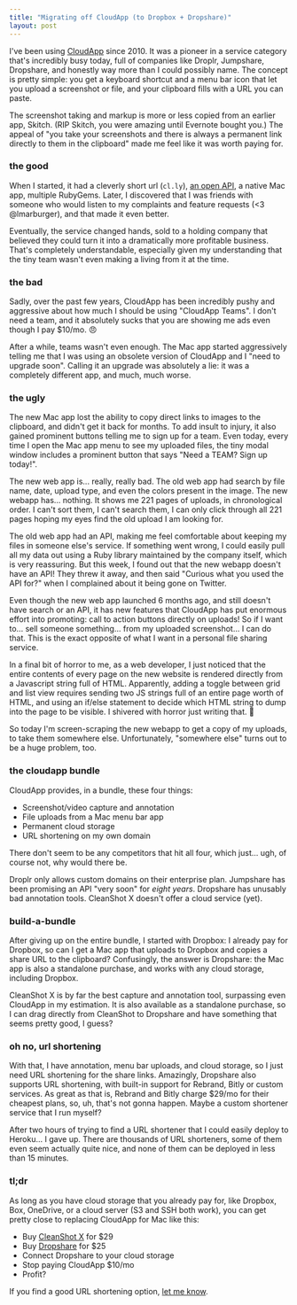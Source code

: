 ```yaml
---
title: "Migrating off CloudApp (to Dropbox + Dropshare)"
layout: post
---
```

I've been using [CloudApp](https://getcloudapp.com/) since 2010. It was a pioneer in a service category that's incredibly busy today, full of companies like Droplr, Jumpshare, Dropshare, and honestly way more than I could possibly name. The concept is pretty simple: you get a keyboard shortcut and a menu bar icon that let you upload a screenshot or file, and your clipboard fills with a URL you can paste.

The screenshot taking and markup is more or less copied from an earlier app, Skitch. (RIP Skitch, you were amazing until Evernote bought you.) The appeal of "you take your screenshots and there is always a permanent link directly to them in the clipboard" made me feel like it was worth paying for.

### the good

When I started, it had a cleverly short url (`cl.ly`), [an open API](https://github.com/cloudapp/api), a native Mac app, multiple RubyGems. Later, I discovered that I was friends with someone who would listen to my complaints and feature requests (\<3 @lmarburger), and that made it even better.

Eventually, the service changed hands, sold to a holding company that believed they could turn it into a dramatically more profitable business. That's completely understandable, especially given my understanding that the tiny team wasn't even making a living from it at the time.

### the bad

Sadly, over the past few years, CloudApp has been incredibly pushy and aggressive about how much I should be using "CloudApp Teams". I don't need a team, and it absolutely sucks that you are showing me ads even though I pay $10/mo. 😠

After a while, teams wasn't even enough. The Mac app started aggressively telling me that I was using an obsolete version of CloudApp and I "need to upgrade soon". Calling it an upgrade was absolutely a lie: it was a completely different app, and much, much worse.

### the ugly

The new Mac app lost the ability to copy direct links to images to the clipboard, and didn't get it back for months. To add insult to injury, it also gained prominent buttons telling me to sign up for a team. Even today, every time I open the Mac app menu to see my uploaded files, the tiny modal window includes a prominent button that says "Need a TEAM? Sign up today!".

The new web app is... really, really bad. The old web app had search by file name, date, upload type, and even the colors present in the image. The new webapp has... nothing. It shows me 221 pages of uploads, in chronological order. I can't sort them, I can't search them, I can only click through all 221 pages hoping my eyes find the old upload I am looking for.

The old web app had an API, making me feel comfortable about keeping my files in someone else's service. If something went wrong, I could easily pull all my data out using a Ruby library maintained by the company itself, which is very reassuring. But this week, I found out that the new webapp doesn't have an API! They threw it away, and then said "Curious what you used the API for?" when I complained about it being gone on Twitter.

Even though the new web app launched 6 months ago, and still doesn't have search or an API, it has new features that CloudApp has put enormous effort into promoting: call to action buttons directly on uploads! So if I want to... sell someone something... from my uploaded screenshot... I can do that. This is the exact opposite of what I want in a personal file sharing service.

In a final bit of horror to me, as a web developer, I just noticed that the entire contents of every page on the new website is rendered directly from a Javascript string full of HTML. Apparently, adding a toggle between grid and list view requires sending two JS strings full of an entire page worth of HTML, and using an if/else statement to decide which HTML string to dump into the page to be visible. I shivered with horror just writing that. 😬

So today I'm screen-scraping the new webapp to get a copy of my uploads, to take them somewhere else. Unfortunately, "somewhere else" turns out to be a huge problem, too.

### the cloudapp bundle

CloudApp provides, in a bundle, these four things:

- Screenshot/video capture and annotation
- File uploads from a Mac menu bar app
- Permanent cloud storage
- URL shortening on my own domain

There don't seem to be any competitors that hit all four, which just... ugh, of course not, why would there be.

Droplr only allows custom domains on their enterprise plan. Jumpshare has been promising an API "very soon" for *eight years*. Dropshare has unusably bad annotation tools. CleanShot X doesn't offer a cloud service (yet).

### build-a-bundle

After giving up on the entire bundle, I started with Dropbox: I already pay for Dropbox, so can I get a Mac app that uploads to Dropbox and copies a share URL to the clipboard? Confusingly, the answer is Dropshare: the Mac app is also a standalone purchase, and works with any cloud storage, including Dropbox.

CleanShot X is by far the best capture and annotation tool, surpassing even CloudApp in my estimation. It is also available as a standalone purchase, so I can drag directly from CleanShot to Dropshare and have something that seems pretty good, I guess?

### oh no, url shortening

With that, I have annotation, menu bar uploads, and cloud storage, so I just need URL shortening for the share links. Amazingly, Dropshare also supports URL shortening, with built-in support for Rebrand, Bitly or custom services. As great as that is, Rebrand and Bitly charge $29/mo for their cheapest plans, so, uh, that's not gonna happen. Maybe a custom shortener service that I run myself?

After two hours of trying to find a URL shortener that I could easily deploy to Heroku... I gave up. There are thousands of URL shorteners, some of them even seem actually quite nice, and none of them can be deployed in less than 15 minutes.

### tl;dr

As long as you have cloud storage that you already pay for, like Dropbox, Box, OneDrive, or a cloud server (S3 and SSH both work), you can get pretty close to replacing CloudApp for Mac like this:

- Buy [CleanShot X](https://getcleanshot.com/) for $29
- Buy [Dropshare](https://dropshare.app/) for $25
- Connect Dropshare to your cloud storage
- Stop paying CloudApp $10/mo
- Profit?

If you find a good URL shortening option, [let me know](mailto:andre@arko.net).
